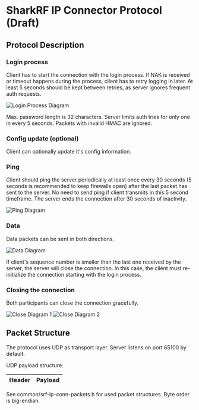 # SharkRF IP Connector Protocol (Draft)

## Protocol Description

### Login process

Client has to start the connection with the login process. If NAK is received or timeout happens during the process, client has to retry logging in later. At least 5 seconds should be kept between retries, as server ignores frequent auth requests.

<!--
Client->Server: Login
Server->Client: Token
Note left of Client: Token is used to generate HMAC
Client->Server: Auth
Note right of Server: If authorized,\nthe server replies with ACK,\notherwise NAK
Server->Client: ACK
Note over Client: Client is now logged in.
-->
![Login Process Diagram](https://cdn.rawgit.com/akosmarton/e52fced36f0f7748f2ab6ad52517502a/raw/1941176e04990310842efca9443ff3cd97eb4772/diagram-login.svg)

Max. password length is 32 characters. Server limits auth tries for only one in every 5 seconds. Packets with invalid HMAC are ignored.

### Config update (optional)

Client can optionally update it's config information.

<!--
Client->Server: Config
Server->Client: ACK
-->

### Ping

Client should ping the server periodically at least once every 30 seconds (5 seconds is recommended to keep firewalls open) after the last packet has sent to the server. No need to send ping if client transmits in this 5 second timeframe. The server ends the connection after 30 seconds of inactivity.

<!---
Client->Server: Ping
Server->Client: Pong
-->
![Ping Diagram](https://cdn.rawgit.com/akosmarton/056f75e19987bca3a54152c9e270d8ff/raw/df25347f4b59beb20a43fa52840e5d6b6ef01c7a/diagram-ping.svg)

### Data

Data packets can be sent in both directions.

<!--
Client->Server: Data
Client->Server: Data
Server->Client: Data
Client->Server: Data
Server->Client: Data
-->
![Data Diagram](https://cdn.rawgit.com/akosmarton/4e98576fceca53b38bc0f6debcc327b4/raw/b1244833e428a7ef0537b9c10442225f0951b129/diagram-data.svg)

If client's sequence number is smaller than the last one received by the server, the server will close the connection. In this case, the client must re-initialize the connection starting with the login process.

### Closing the connection

Both participants can close the connection gracefully.

<!--
Client->Server: Close
Server->Client: ACK
-->
<!--
Server->Client: Close
-->
![Close Diagram 1](https://cdn.rawgit.com/akosmarton/de355c0ffa6450a97cc6da84d68e4223/raw/ebaaea40eabf79e616a29fe2bdbc452b49aeec7a/diagram-close1.svg)	![Close Diagram 2](https://cdn.rawgit.com/akosmarton/97ba1a469ee1b4b52801d7448b971610/raw/67a127845b438c1a67470d7ae791332bf719182a/diagram-close2.svg)

## Packet Structure

The protocol uses UDP as transport layer. Server listens on port 65100 by default.

UDP payload structure:

Header | Payload
--- | ---

See common/srf-ip-conn-packets.h for used packet structures. Byte order is big-endian.
